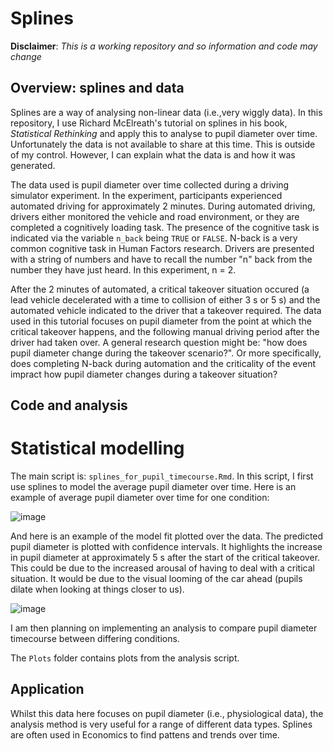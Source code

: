 # Splines

**Disclaimer**: *This is a working repository and so information and code may change*

## Overview: splines and data 

Splines are a way of analysing non-linear data (i.e.,very wiggly data). In this repository, I use Richard McElreath's tutorial on splines in his book, *Statistical Rethinking* and apply this to analyse to pupil diameter over time. Unfortunately the data is not available to share at this time. This is outside of my control. However, I can explain what the data is and how it was generated. 

The data used is pupil diameter over time collected during a driving simulator experiment. In the experiment, participants experienced automated driving for approximately 2 minutes. During automated driving, drivers either monitored the vehicle and road environment, or they are completed a cognitively loading task. The presence of the cognitive task is indicated via the variable `n_back` being `TRUE` or `FALSE`. N-back is a very common cognitive task in Human Factors research. Drivers are presented with a string of numbers and have to recall the number "n" back from the number they have just heard. In this experiment, n = 2. 

After the 2 minutes of automated, a critical takeover situation occured (a lead vehicle decelerated with a time to collision of either 3 s or 5 s) and the automated vehicle indicated to the driver that a takeover required. The data used in this tutorial focuses on pupil diameter from the point at which the critical takeover happens, and the following manual driving period after the driver had taken over. A general research question might be: "how does pupil diameter change during the takeover scenario?". Or more specifically, does completing N-back during automation and the criticality of the event impract how pupil diameter changes during a takeover situation?  

## Code and analysis
# Statistical modelling 

The main script is: `splines_for_pupil_timecourse.Rmd`. In this script, I first use splines to model the average pupil diameter over time. Here is an example of average pupil diameter over time for one condition:

![image](https://github.com/courtneygoodridge/splines/assets/44811378/704128f8-c73a-4833-81b4-a7d8a2901bfe)

And here is an example of the model fit plotted over the data. The predicted pupil diameter is plotted with confidence intervals. It highlights the increase in pupil diameter at approximately  5 s after the start of the critical takeover. This could be due to the increased arousal of having to deal with a critical situation. It would be due to the visual looming of the car ahead (pupils dilate when looking at things closer to us). 

![image](https://github.com/courtneygoodridge/splines/assets/44811378/af56c25a-7a8a-4ff4-b697-ab3bf0d30463)

I am then planning on implementing an analysis to compare pupil diameter timecourse between differing conditions. 

The `Plots` folder contains plots from the analysis script. 

## Application

Whilst this data here focuses on pupil diameter (i.e., physiological data), the analysis method is very useful for a range of different data types. Splines are often used in Economics to find pattens and trends over time.


